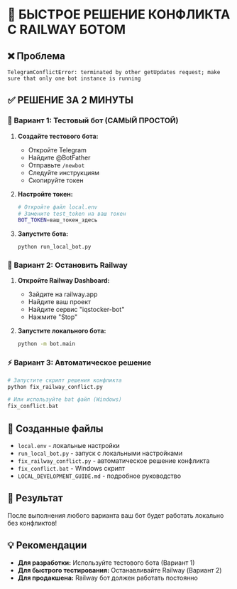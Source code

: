 # 🎯 БЫСТРОЕ РЕШЕНИЕ КОНФЛИКТА С RAILWAY БОТОМ

## ❌ Проблема
```
TelegramConflictError: terminated by other getUpdates request; make sure that only one bot instance is running
```

## ✅ РЕШЕНИЕ ЗА 2 МИНУТЫ

### 🚀 Вариант 1: Тестовый бот (САМЫЙ ПРОСТОЙ)

1. **Создайте тестового бота:**
   - Откройте Telegram
   - Найдите @BotFather
   - Отправьте `/newbot`
   - Следуйте инструкциям
   - Скопируйте токен

2. **Настройте токен:**
   ```bash
   # Откройте файл local.env
   # Замените test_token на ваш токен
   BOT_TOKEN=ваш_токен_здесь
   ```

3. **Запустите бота:**
   ```bash
   python run_local_bot.py
   ```

### 🛑 Вариант 2: Остановить Railway

1. **Откройте Railway Dashboard:**
   - Зайдите на railway.app
   - Найдите ваш проект
   - Найдите сервис "iqstocker-bot"
   - Нажмите "Stop"

2. **Запустите локального бота:**
   ```bash
   python -m bot.main
   ```

### ⚡ Вариант 3: Автоматическое решение

```bash
# Запустите скрипт решения конфликта
python fix_railway_conflict.py

# Или используйте bat файл (Windows)
fix_conflict.bat
```

## 📁 Созданные файлы

- `local.env` - локальные настройки
- `run_local_bot.py` - запуск с локальными настройками
- `fix_railway_conflict.py` - автоматическое решение конфликта
- `fix_conflict.bat` - Windows скрипт
- `LOCAL_DEVELOPMENT_GUIDE.md` - подробное руководство

## 🎉 Результат

После выполнения любого варианта ваш бот будет работать локально без конфликтов!

## 💡 Рекомендации

- **Для разработки:** Используйте тестового бота (Вариант 1)
- **Для быстрого тестирования:** Останавливайте Railway (Вариант 2)
- **Для продакшена:** Railway бот должен работать постоянно
